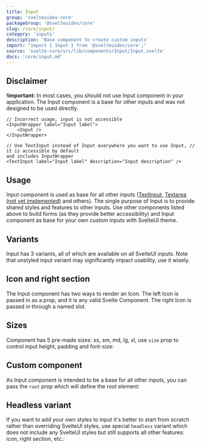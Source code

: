 ```yaml
---
title: Input
group: 'svelteuidev-core'
packageGroup: '@svelteuidev/core'
slug: /core/input/
category: 'inputs'
description: 'Base component to create custom inputs'
import: "import { Input } from '@svelteuidev/core';"
source: 'svelte-core/src/lib/components/Input/Input.svelte'
docs: 'core/input.md'
---
```


<script>
    import { Demo, InputDemos } from '@svelteuidev/demos';
    import { Heading } from 'components';
</script>

<Heading />

## Disclaimer

**!important:** In most cases, you should not use Input component in your application.
The Input component is a base for other inputs and was not designed to be used directly.

```svelte
// Incorrect usage, input is not accessible
<InputWrapper label="Input label">
	<Input />
</InputWrapper>

// Use TextInput instead of Input everywhere you want to use Input, // it is accessible by default
and includes InputWrapper
<TextInput label="Input label" description="Input description" />
```

## Usage

Input component is used as base for all other inputs ([TextInput](core/text-input), [Textarea (not yet implemented)](core/textarea) and others). The single purpose of Input is to provide shared styles and features to other inputs.
Use other components listed above to build forms (as they provide better accessibility) and Input component as base for your own custom inputs with SvelteUI theme.

<Demo demo={InputDemos.configurator} />

## Variants

Input has 3 variants, all of which are available on all SvelteUI inputs. Note that unstyled input variant may significantly impact usability, use it wisely.

<Demo demo={InputDemos.variants} />

## Icon and right section

The Input component has two ways to render an Icon. The left Icon is passed in as a prop, and it is any valid Svelte Component. The right Icon is passed in through a named slot.

<Demo demo={InputDemos.sections} />

## Sizes

Component has 5 pre-made sizes: xs, sm, md, lg, xl, use `size` prop to control input height, padding and font-size:

<Demo demo={InputDemos.sizes} />

## Custom component

As Input component is intended to be a base for all other inputs, you can pass the `root` prop which will define the root element:

<Demo demo={InputDemos.custom} />

## Headless variant

If you want to add your own styles to input it's better to start from scratch rather than overriding SvelteUI styles,
use special `headless` variant which does not include any SvelteUI styles but still supports all other features: icon, right section, etc.:

<Demo demo={InputDemos.headless} />
